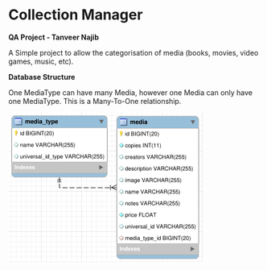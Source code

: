 # Collection Manager

**QA Project - Tanveer Najib**

A Simple project to allow the categorisation of media (books, movies, video games, music, etc).

**Database Structure**

One MediaType can have many Media, however one Media can only have one MediaType. This is a Many-To-One relationship.

![erd](erd.png)
